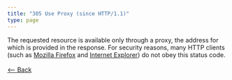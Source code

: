 ```yaml
---
title: "305 Use Proxy (since HTTP/1.1)"
type: page
---
```

The requested resource is available only through a proxy, the address for which is provided in the response. For security reasons, many HTTP clients (such as [Mozilla Firefox](https://en.wikipedia.org/wiki/Firefox) and [Internet Explorer](https://en.wikipedia.org/wiki/Internet_Explorer)) do not obey this status code.<br /><br />[<-- Back](../../)
